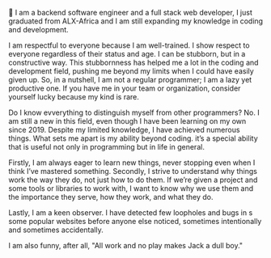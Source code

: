 
🌱 I am a backend software engineer and a  full stack web developer, I just graduated from ALX-Africa and I am still expanding my knowledge in coding and development. 

I am respectful to everyone because I am well-trained. I show respect to everyone regardless of their status and age. I can be stubborn, but in a constructive way. This stubbornness has helped me a lot in the coding and development field, pushing me beyond my limits when I could have easily given up. So, in a nutshell, I am not a regular programmer; I am a lazy yet productive one. If you have me in your team or organization, consider yourself lucky because my kind is rare.

Do I know evverything to distinguish myself from other programmers? No. I am still a new in this field, even though I have been learning on my own since 2019. Despite my limited knowledge, I have achieved numerous things. What sets me apart is my ability beyond coding. it’s a special ability that is useful not only in programming but in life in general.

Firstly, I am always eager to learn new things, never stopping even when I think I’ve mastered something. Secondly, I strive to understand why things work the way they do, not just how to do them. If we’re given a project and some tools or  libraries to work with, I want to know why we use them and the importance they serve, how they work, and what they do.

Lastly, I am a keen observer. I have detected few loopholes and bugs in s some popular websites before anyone else noticed, sometimes intentionally and sometimes accidentally.


I am also  funny,  after all, "All work and no play makes Jack a dull boy."

